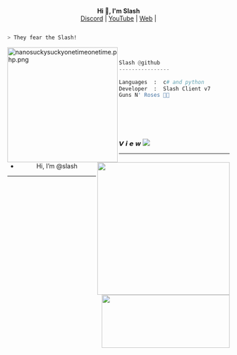 <p align='center'>
  <b>Hi 👋, I'm Slash</b><br>
  <a href="https://discord.gg/xereca">Discord</a> |
  <a href="https://www.youtube.com/channel/UCdpJw0M-G5oXwZFTwtWMUHg">YouTube</a> |
  <a href="https://ayo.so/slashhack">Web</a> |



```bash

> They fear the Slash!

```
<img src="https://cdn.discordapp.com/attachments/975703159982923848/998890107492909136/200w.gif" align="left" src="https://media.discordapp.net/attachments/975703159982923848/995337889321844886/1657350460774.jpg?width=682&height=682" alt="nanosuckysuckyonetimeonetime.php.png" width="250" height="260">

```py


Slash @github
----------------

Languages  :  c# and python
Developer  :  Slash Client v7
Guns N' Roses 🖤🎩

  
```
<p align="left">
  &nbsp; &nbsp; &nbsp; &nbsp; &nbsp;&nbsp; &nbsp; &nbsp; &nbsp; &nbsp;&nbsp; &nbsp; &nbsp; &nbsp; &nbsp; &nbsp; &nbsp; &nbsp; &nbsp; &nbsp; &nbsp;&nbsp; &nbsp; &nbsp; &nbsp; &nbsp;&nbsp; &nbsp; &nbsp; &nbsp; &nbsp;
</a>
	<a target="_blank" rel="noopener noreferrer" href="><img src="" width="110" height="20" data-canonical-src="https://komarev.com/ghpvc/?username=psauxx&amp;style=flat-square" style="max-width: 100%;"></a><br><br>
	<a target="_blank" rel="noopener noreferrer" href="https://camo.githubusercontent.com/1991a9017c23f792e49a94abd3fa6dc3a92f38f6477b01807483f2016ef80780/68747470733a2f2f6769746875622d726561646d652d73746174732e76657263656c2e6170702f6170693f757365726e616d653d7073617578782673686f775f69636f6e733d74727565267468656d653d7261646963616c"><img align="right" width="300" src="https://github-readme-stats.vercel.app/api?username=SlashWeb&theme=midnight-purple&show_icons=true" data-canonical-src="https://github-readme-stats.vercel.app/api?username=psauxx&amp;show_icons=true&amp;theme=radical" style="max-width: 100%;"></a>
	<a target="_blank" rel="noopener noreferrer" href="https://camo.githubusercontent.com/b37763484b6fe8435681d1011c6363bdb5d75bb56c214693e4a5a12d952a7cdc/68747470733a2f2f6769746875622d726561646d652d73746174732d65696768742d74686574612e76657263656c2e6170702f6170692f746f702d6c616e67732f3f757365726e616d653d707361757878267468656d653d7261646963616c266c61796f75743d636f6d70616374266578636c7564655f6c616e673d6a6176612b72"><img width="290" height="120" align="right" src="https://github-readme-stats.vercel.app/api/top-langs?username=yatsuuWeb&amp;show_icons=true&amp;locale=en&amp;theme=midnight-purple" data-canonical-src="https://github-readme-stats-eight-theta.vercel.app/api/top-langs/?username=psauxx&amp;theme=radical&amp;layout=compact&amp;exclude_lang=java+r" style="max-width: 100%;"></a> 
</p>
𝙑 𝙞 𝙚 𝙬
<img src="https://profile-counter.glitch.me/%7BSlashWebt%7D/count.svg" style="max-width: 100%;">







------------												
- <p align="center"> Hi, I’m @slash

-----------------

<!---
Slash Web/Slash Web is a ✨ special ✨ repository because its `README.md` (this file) appears on your GitHub profile.
You can click the Preview link to take a look at your changes.
--->
